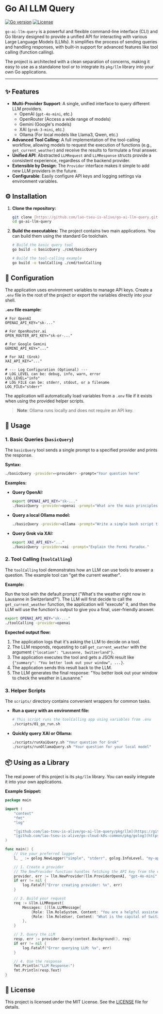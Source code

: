 # Go AI LLM Query

[![Go version](https://img.shields.io/badge/go-1.22+-blue.svg)](https://golang.org)
[![License](https://img.shields.io/badge/License-MIT-green.svg)](LICENSE)

`go-ai-llm-query` is a powerful and flexible command-line interface (CLI) and Go library designed to provide a unified API for interacting with various Large Language Models (LLMs). It simplifies the process of sending queries and handling responses, with built-in support for advanced features like tool calling (function calling).

The project is architected with a clean separation of concerns, making it easy to use as a standalone tool or to integrate its `pkg/llm` library into your own Go applications.

---

## ✨ Features

* **Multi-Provider Support**: A single, unified interface to query different LLM providers.
    * OpenAI (`gpt-4o-mini`, etc.)
    * OpenRouter (Access a wide range of models)
    * Gemini (Google's models)
    * XAI (`grok-3-mini`, etc.)
    * Ollama (For local models like Llama3, Qwen, etc.)
* **Advanced Tool Calling**: A full implementation of the tool-calling workflow, allowing models to request the execution of functions (e.g., `get_current_weather`) and receive the results to formulate a final answer.
* **Unified API**: Abstracted `LLMRequest` and `LLMResponse` structs provide a consistent experience, regardless of the backend provider.
* **Extensible by Design**: The `Provider` interface makes it simple to add new LLM providers in the future.
* **Configurable**: Easily configure API keys and logging settings via environment variables.

## ⚙️ Installation

1.  **Clone the repository:**
    ```sh
    git clone [https://github.com/lao-tseu-is-alive/go-ai-llm-query.git](https://github.com/lao-tseu-is-alive/go-ai-llm-query.git)
    cd go-ai-llm-query
    ```

2.  **Build the executables:**
    The project contains two main applications. You can build them using the standard Go toolchain.

    ```sh
    # Build the basic query tool
    go build -o basicQuery ./cmd/basicQuery

    # Build the tool-calling example
    go build -o toolCalling ./cmd/toolCalling
    ```

## 🔑 Configuration

The application uses environment variables to manage API keys. Create a `.env` file in the root of the project or export the variables directly into your shell.

**`.env` file example:**
```env
# For OpenAI
OPENAI_API_KEY="sk-..."

# For OpenRouter.ai
OPEN_ROUTER_API_KEY="sk-or-..."

# For Google Gemini
GEMINI_API_KEY="..."

# For XAI (Grok)
XAI_API_KEY="..."

# --- Log Configuration (Optional) ---
# LOG_LEVEL can be: debug, info, warn, error
LOG_LEVEL="info" 
# LOG_FILE can be: stderr, stdout, or a filename
LOG_FILE="stderr"
```

The application will automatically load variables from a `.env` file if it exists when using the provided helper scripts.

> **Note**: Ollama runs locally and does not require an API key.

## 🚀 Usage

### 1. Basic Queries (`basicQuery`)

The `basicQuery` tool sends a single prompt to a specified provider and prints the response.

**Syntax:**
```sh
./basicQuery -provider=<provider> -prompt="Your question here"
```

**Examples:**

* **Query OpenAI:**
    ```sh
    export OPENAI_API_KEY="sk-..."
    ./basicQuery -provider=openai -prompt="What are the main principles of Go programming?"
    ```

* **Query a local Ollama model:**
    ```sh
    ./basicQuery -provider=ollama -prompt="Write a simple bash script to list all files in a directory."
    ```

* **Query Grok via XAI:**
    ```sh
    export XAI_API_KEY="..."
    ./basicQuery -provider=xai -prompt="Explain the Fermi Paradox."
    ```

### 2. Tool Calling (`toolCalling`)

The `toolCalling` tool demonstrates how an LLM can use tools to answer a question. The example tool can "get the current weather".

**Example:**

Run the tool with the default prompt ("What's the weather right now in Lausanne in Switzerland?"). The LLM will first decide to call the `get_current_weather` function, the application will "execute" it, and then the LLM will use the function's output to give you a final, user-friendly answer.

```sh
export OPENAI_API_KEY="sk-..."
./toolCalling -provider=openai
```

**Expected output flow:**
1.  The application logs that it's asking the LLM to decide on a tool.
2.  The LLM responds, requesting to call `get_current_weather` with the argument `{"location": "Lausanne, Switzerland"}`.
3.  The application executes the tool and gets a JSON result like `{"summary": "You better look out your window", ...}`.
4.  The application sends this result back to the LLM.
5.  The LLM generates the final response: "You better look out your window to check the weather in Lausanne."

### 3. Helper Scripts

The `scripts/` directory contains convenient wrappers for common tasks.

* **Run a query with an environment file:**
    ```sh
    # This script runs the toolCalling app using variables from .env
    ./scripts/01_go_run.sh
    ```

* **Quickly query XAI or Ollama:**
    ```sh
    ./scripts/runXaiQuery.sh "Your question for Grok"
    ./scripts/runOllamaQuery.sh "Your question for your local model"
    ```

## 📦 Using as a Library

The real power of this project is its `pkg/llm` library. You can easily integrate it into your own applications.

**Example Snippet:**
```go
package main

import (
	"context"
	"fmt"
	"log"

	"[github.com/lao-tseu-is-alive/go-ai-llm-query/pkg/llm](https://github.com/lao-tseu-is-alive/go-ai-llm-query/pkg/llm)"
	"[github.com/lao-tseu-is-alive/go-cloud-k8s-common/pkg/golog](https://github.com/lao-tseu-is-alive/go-cloud-k8s-common/pkg/golog)"
)

func main() {
	// Use your preferred logger
	l, _ := golog.NewLogger("simple", "stderr", golog.InfoLevel, "my-app")

	// 1. Create a provider
	// The NewProvider function handles fetching the API key from the environment.
	provider, err := llm.NewProvider(llm.ProviderOpenAI, "gpt-4o-mini", l)
	if err != nil {
		log.Fatalf("Error creating provider: %v", err)
	}

	// 2. Build your request
	req := &llm.LLMRequest{
		Messages: []llm.LLMMessage{
			{Role: llm.RoleSystem, Content: "You are a helpful assistant."},
			{Role: llm.RoleUser, Content: "What is the capital of Switzerland?"},
		},
	}

	// 3. Query the LLM
	resp, err := provider.Query(context.Background(), req)
	if err != nil {
		log.Fatalf("Error querying LLM: %v", err)
	}

	// 4. Use the response
	fmt.Println("LLM Response:")
	fmt.Println(resp.Text)
}
```

## 📜 License

This project is licensed under the MIT License. See the [LICENSE](LICENSE) file for details.
